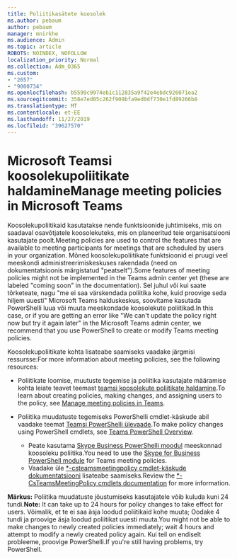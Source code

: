 ```yaml
---
title: Poliitikasätete koosolek
ms.author: pebaum
author: pebaum
manager: mnirkhe
ms.audience: Admin
ms.topic: article
ROBOTS: NOINDEX, NOFOLLOW
localization_priority: Normal
ms.collection: Adm_O365
ms.custom:
- "2657"
- "9000734"
ms.openlocfilehash: b5599c9974eb1c112835a9f42e4ebdc926071ea2
ms.sourcegitcommit: 358e7ed05c262f909bfa9ed0df730e1fd89266b8
ms.translationtype: MT
ms.contentlocale: et-EE
ms.lasthandoff: 11/27/2019
ms.locfileid: "39627570"
---
```

# <a name="manage-meeting-policies-in-microsoft-teams"></a><span data-ttu-id="9358b-102">Microsoft Teamsi koosolekupoliitikate haldamine</span><span class="sxs-lookup"><span data-stu-id="9358b-102">Manage meeting policies in Microsoft Teams</span></span>

<span data-ttu-id="9358b-103">Koosolekupoliitikaid kasutatakse nende funktsioonide juhtimiseks, mis on saadaval osavõtjatele koosolekuteks, mis on planeeritud teie organisatsiooni kasutajate poolt.</span><span class="sxs-lookup"><span data-stu-id="9358b-103">Meeting policies are used to control the features that are available to meeting participants for meetings that are scheduled by users in your organization.</span></span> <span data-ttu-id="9358b-104">Mõned koosolekupoliitikate funktsioonid ei pruugi veel meeskondi administreerimiskeskuses rakendada (need on dokumentatsioonis märgistatud "peatselt").</span><span class="sxs-lookup"><span data-stu-id="9358b-104">Some features of meeting policies might not be implemented in the Teams admin center yet (these are labeled "coming soon" in the documentation).</span></span> <span data-ttu-id="9358b-105">Sel juhul või kui saate tõrketeate, nagu "me ei saa värskendada poliitika kohe, kuid proovige seda hiljem uuesti" Microsoft Teams halduskeskus, soovitame kasutada PowerShelli luua või muuta meeskondade koosolekute poliitikad.</span><span class="sxs-lookup"><span data-stu-id="9358b-105">In this case, or if you are getting an error like "We can't update the policy right now but try it again later" in the Microsoft Teams admin center, we recommend that you use PowerShell to create or modify Teams meeting policies.</span></span> 

<span data-ttu-id="9358b-106">Koosolekupoliitikate kohta lisateabe saamiseks vaadake järgmisi ressursse:</span><span class="sxs-lookup"><span data-stu-id="9358b-106">For more information about meeting policies, see the following resources:</span></span>

- <span data-ttu-id="9358b-107">Poliitikate loomise, muutuste tegemise ja poliitika kasutajate määramise kohta leiate teavet teemast [teamsi koosolekute poliitikate haldamine](https://docs.microsoft.com/microsoftteams/meeting-policies-in-teams).</span><span class="sxs-lookup"><span data-stu-id="9358b-107">To learn about creating policies, making changes, and assigning users to the policy, see [Manage meeting policies in Teams](https://docs.microsoft.com/microsoftteams/meeting-policies-in-teams).</span></span>

- <span data-ttu-id="9358b-108">Poliitika muudatuste tegemiseks PowerShelli cmdlet-käskude abil vaadake teemat [Teamsi PowerShelli ülevaade](https://docs.microsoft.com/microsoftteams/teams-powershell-overview).</span><span class="sxs-lookup"><span data-stu-id="9358b-108">To make policy changes using PowerShell cmdlets, see [Teams PowerShell Overview](https://docs.microsoft.com/microsoftteams/teams-powershell-overview).</span></span> 
    - <span data-ttu-id="9358b-109">Peate kasutama [Skype Business PowerShelli moodul](https://www.microsoft.com/download/details.aspx?id=39366) meeskonnad koosoleku poliitika.</span><span class="sxs-lookup"><span data-stu-id="9358b-109">You need to use the [Skype for Business PowerShell module](https://www.microsoft.com/download/details.aspx?id=39366) for Teams meeting policies.</span></span> 
    - <span data-ttu-id="9358b-110">Vaadake üle [\*-csteamsmeetingpolicy cmdlet-käskude dokumentatsiooni](https://docs.microsoft.com/search/?search=CsTeamsMeetingPolicy&view=skype-ps) lisateabe saamiseks.</span><span class="sxs-lookup"><span data-stu-id="9358b-110">Review the [\*-CsTeamsMeetingPolicy cmdlets documentation](https://docs.microsoft.com/search/?search=CsTeamsMeetingPolicy&view=skype-ps) for more information.</span></span>

<span data-ttu-id="9358b-111">**Märkus:** Poliitika muudatuste jõustumiseks kasutajatele võib kuluda kuni 24 tundi.</span><span class="sxs-lookup"><span data-stu-id="9358b-111">**Note:** It can take up to 24 hours for policy changes to take effect for users.</span></span> <span data-ttu-id="9358b-112">Võimalik, et te ei saa äsja loodud poliitikaid kohe muuta; Oodake 4 tundi ja proovige äsja loodud poliitikat uuesti muuta.</span><span class="sxs-lookup"><span data-stu-id="9358b-112">You might not be able to make changes to newly created policies immediately; wait 4 hours and attempt to modify a newly created policy again.</span></span> <span data-ttu-id="9358b-113">Kui teil on endiselt probleeme, proovige PowerShelli.</span><span class="sxs-lookup"><span data-stu-id="9358b-113">If you're still having problems, try PowerShell.</span></span>  